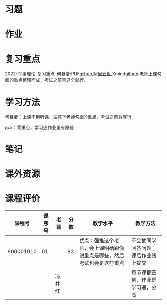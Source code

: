 # 习题

# 作业

# 复习重点

2022-军事理论-复习重点-何慕菱:PDF[github](https://github.com/SCUBioGuide/SCU-Biology-Guide/blob/main/大一上/军事理论/复习重点/2022-军事理论-复习重点-何慕菱.pdf),[阿里云盘](https://www.aliyundrive.com/s/P5XofsvSBkz),Xmind[github](https://github.com/SCUBioGuide/SCU-Biology-Guide/blob/main/大一上/军事理论/复习重点/2022-军事理论-复习重点-何慕菱.xmind):老师上课勾画的重点整理而成，考试之前背这个就行。

# 学习方法

何慕菱：上课不用听课，注意下老师勾画的重点，考试之前背就行

gcx：背重点，学习通作业里有原题

# 笔记

# 课外资源

# 课程评价

| 课程号 | 课序号 | 老师 | 分数 | 教学水平 | 教学方法 |
|-------|-------|-----|---------|---------|-------|
| 900001010 | 01 |  | 93	 | 优点：强推这个老师，会上课明确跟你说重点是哪些，然后考试也会是这些重点 | 不会抽同学回答问题；课后作业线上提交 |
|  |  | 冯井红 | 	|  | 每节课都签到，作业是学习通，分高 |
